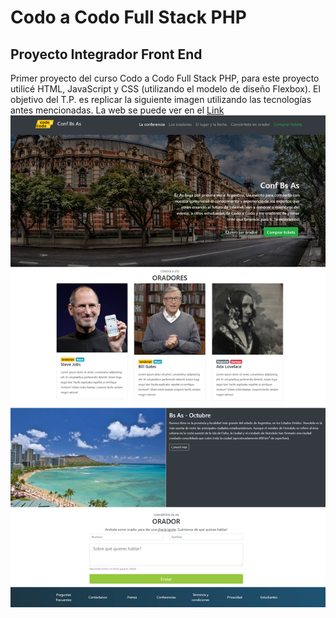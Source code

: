 # Codo a Codo Full Stack PHP
## Proyecto Integrador Front End

Primer proyecto del curso Codo a Codo Full Stack PHP, para este proyecto utilicé HTML, JavaScript  y CSS (utilizando el modelo de diseño Flexbox).
El objetivo del T.P. es replicar la siguiente imagen utilizando las tecnologías antes mencionadas.
La web se puede ver en el [Link](https://robertomiranda94.github.io/TPIntegradorFrontFlexbox/)
![enter image description here](https://raw.githubusercontent.com/robertomiranda94/TPIntegradorFrontFlexbox/master/final_front_2021.jpg)
